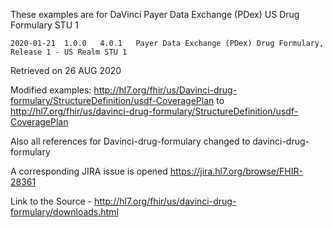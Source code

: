 These examples are for  DaVinci Payer Data Exchange (PDex) US Drug Formulary STU 1

```
2020-01-21  1.0.0   4.0.1   Payer Data Exchange (PDex) Drug Formulary, Release 1 - US Realm STU 1
```

Retrieved on 26 AUG 2020

Modified examples: 
http://hl7.org/fhir/us/Davinci-drug-formulary/StructureDefinition/usdf-CoveragePlan
to 
http://hl7.org/fhir/us/davinci-drug-formulary/StructureDefinition/usdf-CoveragePlan

Also all references for Davinci-drug-formulary changed to davinci-drug-formulary

A corresponding JIRA issue is opened https://jira.hl7.org/browse/FHIR-28361

Link to the Source - http://hl7.org/fhir/us/davinci-drug-formulary/downloads.html